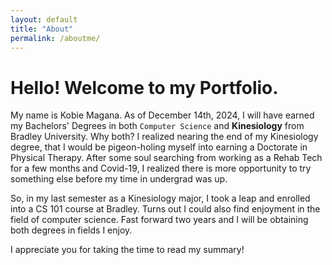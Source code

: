 ```yaml
---
layout: default
title: "About"
permalink: /aboutme/
---
```


# Hello! Welcome to my Portfolio.
My name is Kobie Magana. As of December 14th, 2024, I will have earned
my Bachelors' Degrees in both `Computer Science` and **Kinesiology** from Bradley University.
Why both? I realized nearing the end of my Kinesiology degree,
that I would be pigeon-holing myself into earning a Doctorate in Physical Therapy. After some 
soul searching from working as a Rehab Tech for a few months and Covid-19, I realized there is more
opportunity to try something else before my time in undergrad was up.

So, in my last semester as a Kinesiology major, I took a leap and enrolled into a CS 101 course at Bradley. Turns out
I could also find enjoyment in the field of computer science. Fast forward two years and I will be obtaining both
degrees in fields I enjoy. 

I appreciate you for taking the time to read my summary!
